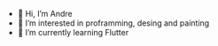 - 👋 Hi, I’m Andre
- 👀 I’m interested in proframming, desing and painting
- 🌱 I’m currently learning Flutter

<!---
asavchuk/asavchuk is a ✨ special ✨ repository because its `README.md` (this file) appears on your GitHub profile.
You can click the Preview link to take a look at your changes.
--->
